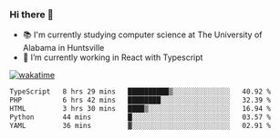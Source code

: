 ### Hi there 👋

- 📚 I'm currently studying computer science at The University of Alabama in Huntsville
- 🔭 I’m currently working in React with Typescript

[![wakatime](https://wakatime.com/badge/user/b5c44ac9-032b-4e67-a6d5-1044b80d90bd.svg)](https://wakatime.com/@b5c44ac9-032b-4e67-a6d5-1044b80d90bd)

<!--START_SECTION:waka-->

```txt
TypeScript   8 hrs 29 mins   ██████████▒░░░░░░░░░░░░░░   40.92 %
PHP          6 hrs 42 mins   ████████░░░░░░░░░░░░░░░░░   32.39 %
HTML         3 hrs 30 mins   ████▒░░░░░░░░░░░░░░░░░░░░   16.94 %
Python       44 mins         █░░░░░░░░░░░░░░░░░░░░░░░░   03.57 %
YAML         36 mins         ▓░░░░░░░░░░░░░░░░░░░░░░░░   02.91 %
```

<!--END_SECTION:waka-->

<!--
**salsajeries/salsajeries** is a ✨ _special_ ✨ repository because its `README.md` (this file) appears on your GitHub profile.

Here are some ideas to get you started:

- 🔭 I’m currently working on ...
- 🌱 I’m currently learning ...
- 👯 I’m looking to collaborate on ...
- 🤔 I’m looking for help with ...
- 💬 Ask me about ...
- 📫 How to reach me: ...
- 😄 Pronouns: ...
- ⚡ Fun fact: ...
-->
